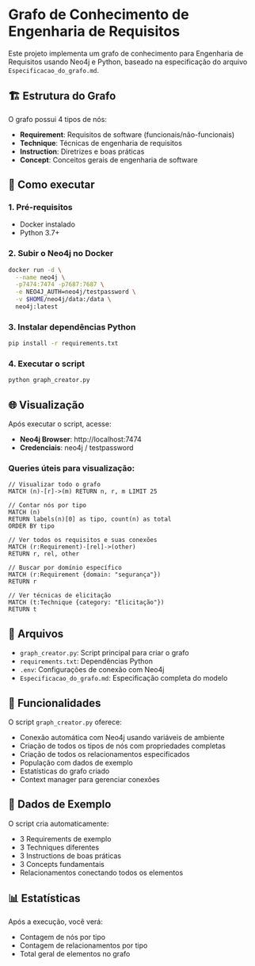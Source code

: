 # Grafo de Conhecimento de Engenharia de Requisitos

Este projeto implementa um grafo de conhecimento para Engenharia de Requisitos usando Neo4j e Python, baseado na especificação do arquivo `Especificacao_do_grafo.md`.

## 🏗️ Estrutura do Grafo

O grafo possui 4 tipos de nós:
- **Requirement**: Requisitos de software (funcionais/não-funcionais)
- **Technique**: Técnicas de engenharia de requisitos
- **Instruction**: Diretrizes e boas práticas
- **Concept**: Conceitos gerais de engenharia de software

## 🚀 Como executar

### 1. Pré-requisitos
- Docker instalado
- Python 3.7+

### 2. Subir o Neo4j no Docker
```bash
docker run -d \
  --name neo4j \
  -p7474:7474 -p7687:7687 \
  -e NEO4J_AUTH=neo4j/testpassword \
  -v $HOME/neo4j/data:/data \
  neo4j:latest
```

### 3. Instalar dependências Python
```bash
pip install -r requirements.txt
```

### 4. Executar o script
```bash
python graph_creator.py
```

## 🌐 Visualização

Após executar o script, acesse:
- **Neo4j Browser**: http://localhost:7474
- **Credenciais**: neo4j / testpassword

### Queries úteis para visualização:

```cypher
// Visualizar todo o grafo
MATCH (n)-[r]->(m) RETURN n, r, m LIMIT 25

// Contar nós por tipo
MATCH (n)
RETURN labels(n)[0] as tipo, count(n) as total
ORDER BY tipo

// Ver todos os requisitos e suas conexões
MATCH (r:Requirement)-[rel]->(other)
RETURN r, rel, other

// Buscar por domínio específico
MATCH (r:Requirement {domain: "segurança"})
RETURN r

// Ver técnicas de elicitação
MATCH (t:Technique {category: "Elicitação"})
RETURN t
```

## 📂 Arquivos

- `graph_creator.py`: Script principal para criar o grafo
- `requirements.txt`: Dependências Python
- `.env`: Configurações de conexão com Neo4j
- `Especificacao_do_grafo.md`: Especificação completa do modelo

## 🔧 Funcionalidades

O script `graph_creator.py` oferece:
- Conexão automática com Neo4j usando variáveis de ambiente
- Criação de todos os tipos de nós com propriedades completas
- Criação de todos os relacionamentos especificados
- População com dados de exemplo
- Estatísticas do grafo criado
- Context manager para gerenciar conexões

## 🎯 Dados de Exemplo

O script cria automaticamente:
- 3 Requirements de exemplo
- 3 Techniques diferentes
- 3 Instructions de boas práticas
- 3 Concepts fundamentais
- Relacionamentos conectando todos os elementos

## 📊 Estatísticas

Após a execução, você verá:
- Contagem de nós por tipo
- Contagem de relacionamentos por tipo
- Total geral de elementos no grafo